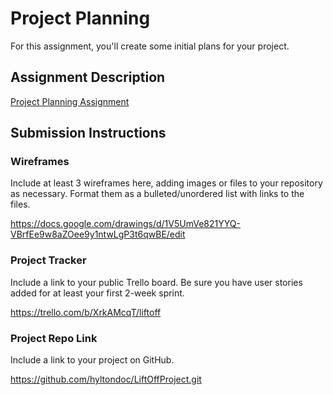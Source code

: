 # Project Planning
For this assignment, you'll create some initial plans for your project.

## Assignment Description
[Project Planning Assignment](https://education.launchcode.org/liftoff/modules/assignments/project-planning)

## Submission Instructions

### Wireframes

Include at least 3 wireframes here, adding images or files to your repository as necessary. Format them as a bulleted/unordered list with links to the files.

https://docs.google.com/drawings/d/1V5UmVe821YYQ-VBrfEe9w8aZOee9y1ntwLgP3t6qwBE/edit

### Project Tracker

Include a link to your public Trello board. Be sure you have user stories added for at least your first 2-week sprint.

https://trello.com/b/XrkAMcqT/liftoff

### Project Repo Link

Include a link to your project on GitHub.

https://github.com/hyltondoc/LiftOffProject.git